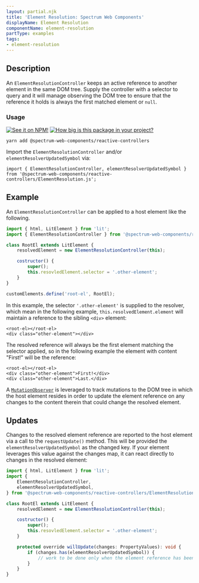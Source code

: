 ```yaml
---
layout: partial.njk
title: 'Element Resolution: Spectrum Web Components'
displayName: Element Resolution
componentName: element-resolution
partType: examples
tags:
- element-resolution
---
```

## Description

An `ElementResolutionController` keeps an active reference to another element in the same DOM tree. Supply the controller with a selector to query and it will manage observing the DOM tree to ensure that the reference it holds is always the first matched element or `null`.

### Usage

[![See it on NPM!](https://img.shields.io/npm/v/@spectrum-web-components/reactive-controllers?style=for-the-badge)](https://www.npmjs.com/package/@spectrum-web-components/reactive-controllers)
[![How big is this package in your project?](https://img.shields.io/bundlephobia/minzip/@spectrum-web-components/reactive-controllers?style=for-the-badge)](https://bundlephobia.com/result?p=@spectrum-web-components/reactive-controllers)

```
yarn add @spectrum-web-components/reactive-controllers
```

Import the `ElementResolutionController` and/or `elementResolverUpdatedSymbol` via:

```
import { ElementResolutionController, elementResolverUpdatedSymbol } from '@spectrum-web-components/reactive-controllers/ElementResolution.js';
```

## Example

An `ElementResolutionController` can be applied to a host element like the following.

```js
import { html, LitElement } from 'lit';
import { ElementResolutionController } from '@spectrum-web-components/reactive-controllers/ElementResolution.js';

class RootEl extends LitElement {
    resolvedElement = new ElementResolutionController(this);

    costructor() {
        super();
        this.resovledElement.selector = '.other-element';
    }
}

customElements.define('root-el', RootEl);
```

In this example, the selector `'.other-element'` is supplied to the resolver, which mean in the following example, `this.resolvedElement.element` will maintain a reference to the sibling `<div>` element:

```html-no-demo
<root-el></root-el>
<div class="other-element"></div>
```

The resolved reference will always be the first element matching the selector applied, so in the following example the element with content "First!" will be the reference:

```html-no-demo
<root-el></root-el>
<div class="other-element">First!</div>
<div class="other-element">Last.</div>
```

A [`MutationObserver`](https://developer.mozilla.org/en-US/docs/Web/API/MutationObserver) is leveraged to track mutations to the DOM tree in which the host element resides in order to update the element reference on any changes to the content therein that could change the resolved element.

## Updates

Changes to the resolved element reference are reported to the host element via a call to the `requestUpdate()` method. This will be provided the `elementResolverUpdatedSymbol` as the changed key. If your element leverages this value against the changes map, it can react directly to changes in the resolved element:

```ts
import { html, LitElement } from 'lit';
import {
    ElementResolutionController,
    elementResolverUpdatedSymbol,
} from '@spectrum-web-components/reactive-controllers/ElementResolution.js';

class RootEl extends LitElement {
    resolvedElement = new ElementResolutionController(this);

    costructor() {
        super();
        this.resovledElement.selector = '.other-element';
    }

    protected override willUpdate(changes: PropertyValues): void {
        if (changes.has(elementResolverUpdatedSymbol)) {
            // work to be done only when the element reference has been updated
        }
    }
}
```

